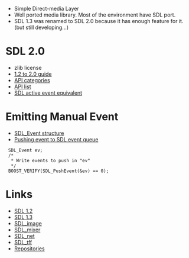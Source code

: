 * Simple Direct-media Layer
* Well ported media library. Most of the environment have SDL port.
* SDL 1.3 was renamed to SDL 2.0 because it has enough feature for it.(but still developing...)

# SDL 2.0
* zlib license
* [1.2 to 2.0 guide](http://wiki.libsdl.org/MigrationGuide)
* [API categories](http://wiki.libsdl.org/APIByCategory)
* [API list](http://wiki.libsdl.org/CategoryAPI)
* [SDL active event equivalent](http://stackoverflow.com/questions/19202867/sdl-activeevent-equivalent-in-sdl-2-0)

# Emitting Manual Event
* [SDL_Event structure](http://sdl.beuc.net/sdl.wiki/SDL_Event)
* [Pushing event to SDL event queue](http://sdl.beuc.net/sdl.wiki/SDL_PushEvent)
```
 SDL_Event ev;
 /*
  * Write events to push in "ev"
  */
 BOOST_VERIFY(SDL_PushEvent(&ev) == 0);

```

# Links
* [SDL 1.2](http://www.libsdl.org/docs/html/)
* [SDL 1.3](http://www.libsdl.org/cgi/docwiki.cgi/SDL-1.3/SDL_API)
* [SDL_image](http://www.libsdl.org/projects/SDL_image/docs/SDL_image.html)
* [SDL_mixer](http://www.libsdl.org/projects/SDL_mixer/docs/SDL_mixer.html)
* [SDL_net](http://www.libsdl.org/projects/SDL_net/docs/SDL_net.html)
* [SDL_tff](http://www.libsdl.org/projects/SDL_ttf/docs/SDL_ttf.html)
* [Repositories](http://hg.libsdl.org/)